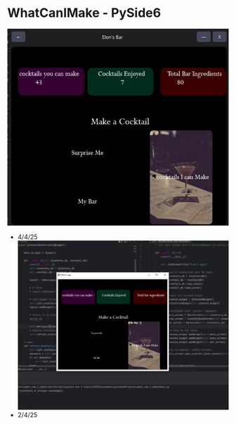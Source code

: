 # WhatCanIMake - PySide6
![curr_app2_v4](curr_app2_v4.jpg)
- 4/4/25
![curr_app_v4](curr_app_v4.png)
 - 2/4/25


